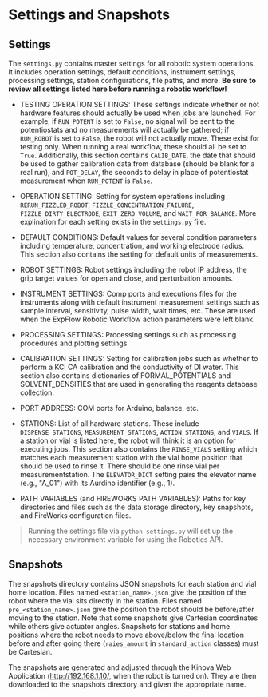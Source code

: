 # Settings and Snapshots

## Settings

The `settings.py` contains master settings for all robotic system operations. It includes operation settings, default conditions, instrument settings, processing settings, station configurations, file paths, and more. **Be sure to review all settings listed here before running a robotic workflow!**

  * TESTING OPERATION SETTINGS: These settings indicate whether or not hardware features should actually be used when jobs are launched. For example, if `RUN_POTENT` is set to `False`, no signal will be sent to the potentiostats and no measurements will actually be gathered; if `RUN_ROBOT` is set to `False`, the robot will not actually move. These exist for testing only. When running a real workflow, these should all be set to `True`. Additionally, this section contains `CALIB_DATE`, the date that should be used to gather calibration data from database (should be blank for a real run), and `POT_DELAY`, the seconds to delay in place of potentiostat measurement when `RUN_POTENT` is `False`.

  * OPERATION SETTING: Setting for system operations including `RERUN_FIZZLED_ROBOT`, `FIZZLE_CONCENTRATION_FAILURE`, `FIZZLE_DIRTY_ELECTRODE`, `EXIT_ZERO_VOLUME`, and `WAIT_FOR_BALANCE`. More explination for each setting exists in the `settings.py` file.

  * DEFAULT CONDITIONS: Default values for several condition parameters including temperature, concentration, and working electrode radius. This section also contains the setting for default units of measurements.

  * ROBOT SETTINGS: Robot settings including the robot IP address, the grip target values for open and close, and perturbation amounts.

  * INSTRUMENT SETTINGS: Comp ports and executions files for the instruments along with default instrument measurement settings such as sample interval, sensitivity, pulse width, wait times, etc. These are used when the ExpFlow Robotic Workflow action parameters were left blank.

  * PROCESSING SETTINGS: Processing settings such as processing procedures and plotting settings.

  * CALIBRATION SETTINGS: Setting for calibration jobs such as whether to perform a KCl CA calibration and the conductivity of DI water. This section also contains dictionaries of FORMAL_POTENTIALS and SOLVENT_DENSITIES that are used in generating the reagents database collection.

  * PORT ADDRESS: COM ports for Arduino, balance, etc.

  * STATIONS: List of all hardware stations. These include `DISPENSE_STATIONS`, `MEASUREMENT_STATIONS`, `ACTION_STATIONS`, and `VIALS`. If a station or vial is listed here, the robot will think it is an option for executing jobs. This section also contains the `RINSE_VIALS` setting which matches each measurement station with the vial home position that should be used to rinse it. There should be one rinse vial per measurementstation. The `ELEVATOR_DICT` setting pairs the elevator name (e.g., "A_01") with its Aurdino identifier (e.g., 1).

  * PATH VARIABLES (and FIREWORKS PATH VARIABLES): Paths for key directories and files such as the data storage directory, key snapshots, and FireWorks configuration files.

> Running the settings file via `python settings.py` will set up the necessary environment variable for using the Robotics API. 

## Snapshots

The snapshots directory contains JSON snapshots for each station and vial home location. Files named ``<station_name>.json`` give the position of the robot where the vial sits directly in the station. Files named ``pre_<station_name>.json`` give the position the robot should be before/after moving to the station. Note that some snapshots give Cartesian coordinates while others give actuator angles. Snapshots for stations and home positions where the robot needs to move above/below the final location before and after going there (`raies_amount` in `standard_action` classes) must be Cartesian.

The snapshots are generated and adjusted through the Kinova Web Application (http://192.168.1.10/, when the robot is turned on). They are then downloaded to the snapshots directory and given the appropriate name.
